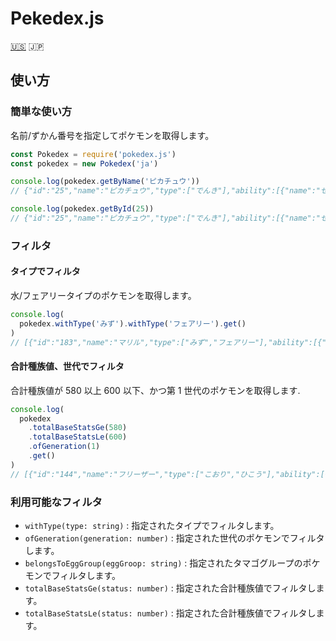 # Pekedex.js

[:us:](./README.md) :jp:

## 使い方

### 簡単な使い方

名前/ずかん番号を指定してポケモンを取得します。

```node.js
const Pokedex = require('pokedex.js')
const pokedex = new Pokedex('ja')

console.log(pokedex.getByName('ピカチュウ'))
// {"id":"25","name":"ピカチュウ","type":["でんき"],"ability":[{"name":"せいでんき","hidden":false},{"name":"ひらいしん","hidden":true}],"eggGroup":["陸上","妖精"],"baseStats":{"H":"35","A":"55","B":"40","C":"50","D":"50","S":"90"},"generation":1}

console.log(pokedex.getById(25))
// {"id":"25","name":"ピカチュウ","type":["でんき"],"ability":[{"name":"せいでんき","hidden":false},{"name":"ひらいしん","hidden":true}],"eggGroup":["陸上","妖精"],"baseStats":{"H":"35","A":"55","B":"40","C":"50","D":"50","S":"90"},"generation":1}
```

### フィルタ

#### タイプでフィルタ

水/フェアリータイプのポケモンを取得します。

```node.js
console.log(
  pokedex.withType('みず').withType('フェアリー').get()
)
// [{"id":"183","name":"マリル","type":["みず","フェアリー"],"ability":[{"name":"あついしぼう","hidden":false},{"name":"ちからもち","hidden":false},{"name":"そうしょく","hidden":true}],"eggGroup":["水中1","妖精"],"baseStats":{"H":"70","A":"20","B":"50","C":"20","D":"50","S":"40"},"generation":2},{"id":"184","name":"マリルリ","type":["みず","フェアリー"],"ability":[{"name":"あついしぼう","hidden":false},{"name":"ちからもち","hidden":false},{"name":"そうしょく","hidden":true}],"eggGroup":["水中1","妖精"],"baseStats":{"H":"100","A":"50","B":"80","C":"60","D":"80","S":"50"},"generation":2},{"id":"730","name":"アシレーヌ","type":["みず","フェアリー"],"ability":[{"name":"げきりゅう","hidden":false},{"name":"うるおいボイス","hidden":true}],"eggGroup":["水中1","陸上"],"baseStats":{"H":"80","A":"74","B":"74","C":"126","D":"116","S":"60"},"generation":7},{"id":"788","name":"カプ・レヒレ","type":["みず","フェアリー"],"ability":[{"name":"ミストメイカー","hidden":false},{"name":"テレパシー","hidden":true}],"eggGroup":["タマゴ未発見"],"baseStats":{"H":"70","A":"75","B":"115","C":"95","D":"130","S":"85"},"generation":7}]
```

#### 合計種族値、世代でフィルタ

合計種族値が 580 以上 600 以下、かつ第 1 世代のポケモンを取得します.

```node.js
console.log(
  pokedex
    .totalBaseStatsGe(580)
    .totalBaseStatsLe(600)
    .ofGeneration(1)
    .get()
)
// [{"id":"144","name":"フリーザー","type":["こおり","ひこう"],"ability":[{"name":"プレッシャー","hidden":false},{"name":"ゆきがくれ","hidden":true}],"eggGroup":["タマゴ未発見"],"baseStats":{"H":"90","A":"85","B":"100","C":"95","D":"125","S":"85"},"generation":1},{"id":"145","name":"サンダー","type":["でんき","ひこう"],"ability":[{"name":"プレッシャー","hidden":false},{"name":"せいでんき","hidden":true}],"eggGroup":["タマゴ未発見"],"baseStats":{"H":"90","A":"90","B":"85","C":"125","D":"90","S":"100"},"generation":1},{"id":"146","name":"ファイヤー","type":["ほのお","ひこう"],"ability":[{"name":"プレッシャー","hidden":false},{"name":"ほのおのからだ","hidden":true}],"eggGroup":["タマゴ未発見"],"baseStats":{"H":"90","A":"100","B":"90","C":"125","D":"85","S":"90"},"generation":1},{"id":"149","name":"カイリュー","type":["ドラゴン","ひこう"],"ability":[{"name":"せいしんりょく","hidden":false},{"name":"マルチスケイル","hidden":true}],"eggGroup":["水中1","ドラゴン"],"baseStats":{"H":"91","A":"134","B":"95","C":"100","D":"100","S":"80"},"generation":1},{"id":"151","name":"ミュウ","type":["エスパー"],"ability":[{"name":"シンクロ","hidden":false}],"eggGroup":["タマゴ未発見"],"baseStats":{"H":"100","A":"100","B":"100","C":"100","D":"100","S":"100"},"generation":1}]
```

### 利用可能なフィルタ

- `withType(type: string)` : 指定されたタイプでフィルタします。
- `ofGeneration(generation: number)` : 指定された世代のポケモンでフィルタします。
- `belongsToEggGroup(eggGroop: string)` : 指定されたタマゴグループのポケモンでフィルタします。
- `totalBaseStatsGe(status: number)` : 指定された合計種族値でフィルタします。
- `totalBaseStatsLe(status: number)` : 指定された合計種族値でフィルタします。
